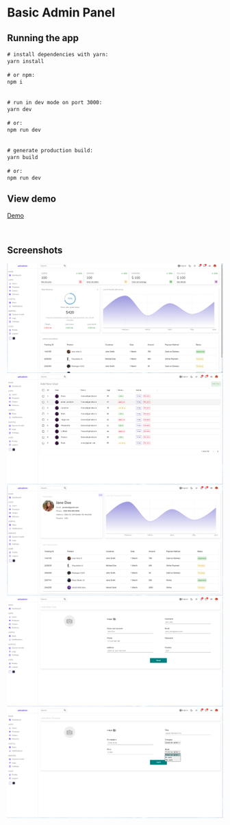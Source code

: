 # Basic Admin Panel

## Running the app

```
# install dependencies with yarn:
yarn install

# or npm:
npm i


# run in dev mode on port 3000:
yarn dev

# or:
npm run dev


# generate production build:
yarn build

# or:
npm run dev
```

## View demo

[Demo](https://react-admin-panel-bld.netlify.app/)

​

## Screenshots

![Dashboard](.screenshots/home-admin.png)
![ListPage](.screenshots/list-page.png)
![SinglePage](.screenshots/single-page.png)
![NewPage](.screenshots/new-page.png)
![NewPageSelect](.screenshots/new-page-select.png)
